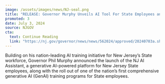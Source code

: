 ```yaml
---
image: /assets/images/news/NJ-seal.png
title: "RELEASE: Governor Murphy Unveils AI Tool For State Employees and Training Course For Responsible Use"
promoted: 3
date: July 3, 2024
source: NJGOV
cta:
  text: Continue Reading
  link: "https://nj.gov/governor/news/news/562024/approved/20240703a.shtml"
---
```


Building on his nation-leading AI training initiative for New Jersey’s State workforce, Governor Phil Murphy announced the launch of the NJ AI Assistant, a generative AI-powered platform for New Jersey State employees, along with the roll out of one of the nation’s first comprehensive generative AI (GenAI) training programs for State employees. 

